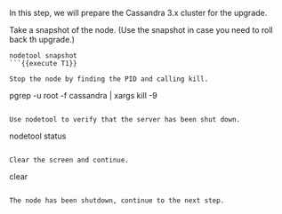 In this step, we will prepare the Cassandra 3.x cluster for the upgrade.

Take a snapshot of the node. (Use the snapshot in case you need to roll back th upgrade.)
```
nodetool snapshot
```{{execute T1}}

Stop the node by finding the PID and calling kill.
```
pgrep -u root -f cassandra | xargs kill -9
```{{execute T1}}

Use nodetool to verify that the server has been shut down.
```
nodetool status
```{{execute T1}}

Clear the screen and continue.
```
clear
```{{execute T1}}

The node has been shutdown, continue to the next step.